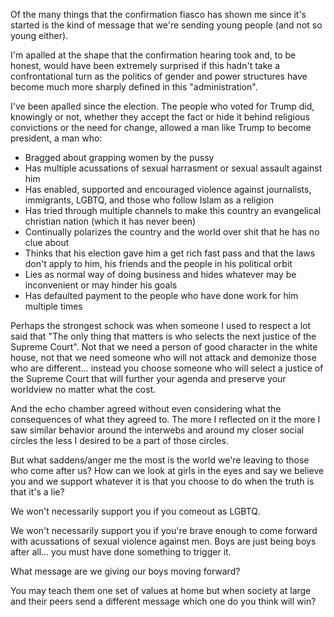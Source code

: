Of the many things that the confirmation fiasco has shown me since it's started is the kind of message that we're sending young people (and not so young either).

I'm apalled at the shape that the confirmation hearing took and, to be honest, would have been extremely surprised if this hadn't take a confrontational turn as the politics of gender and power structures have become much more sharply defined in this "administration".

I've been apalled since the election. The people who voted for Trump did, knowingly or not, whether they accept the fact or hide it behind religious convictions or the need for change, allowed a man like Trump to become president, a man who:

* Bragged about grapping women by the pussy
* Has multiple acussations of sexual harrasment or sexual assault against him
* Has enabled, supported and encouraged violence against journalists, immigrants, LGBTQ, and those who follow Islam as a religion
* Has tried through multiple channels to make this country an evangelical christian nation (which it has never been)
* Continually polarizes the country and the world over shit that he has no clue about
* Thinks that his election gave him a get rich fast pass and that the laws don't apply to him, his friends and the people in his political orbit
* Lies as normal way of doing business and hides whatever may be inconvenient or may hinder his goals
* Has defaulted payment to the people who have done work for him multiple times

Perhaps the strongest schock was when someone I used to respect a lot said that "The only thing that matters is who selects the next justice of the Supreme Court". Not that we need a person of good character in the white house, not that we need someone who will not attack and demonize those who are different... instead you choose someone who will select a justice of the Supreme Court that will further your agenda and preserve your worldview no matter what the cost.

And the echo chamber agreed without even considering what the consequences of what they agreed to. The more I reflected on it the more I saw similar behavior around the interwebs and around my closer social circles the less I desired to be a part of those circles.

But what saddens/anger me the most is the world we're leaving to those who come after us? How can we look at girls in the eyes and say we believe you and we support whatever it is that you choose to do when the truth is that it's a lie?

We won't necessarily support you if you comeout as LGBTQ.

We won't necessarily support you if you're brave enough to come forward with acussations of sexual violence against men. Boys are just being boys after all... you must have done something to trigger it.

What message are we giving our boys moving forward?

You may teach them one set of values at home but when society at large and their peers send a different message which one do you think will win?
